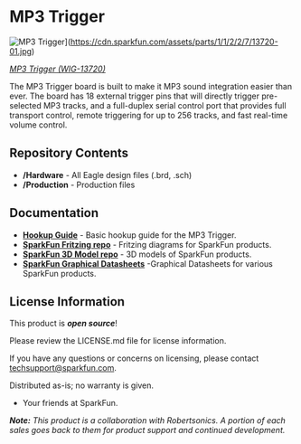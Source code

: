 MP3 Trigger
============

![MP3 Trigger](https://cdn.sparkfun.com/assets/parts/1/1/2/2/7/13720-01.jpg)](https://cdn.sparkfun.com/assets/parts/1/1/2/2/7/13720-01.jpg)

[*MP3 Trigger (WIG-13720)*](https://www.sparkfun.com/products/13720)

 The MP3 Trigger board is built to make it MP3 sound integration easier than ever. 
 The board has 18 external trigger pins that will directly trigger pre-selected MP3 tracks, and a full-duplex serial control port that provides full transport control, remote triggering for up to 256 tracks, and fast real-time volume control. 
 
Repository Contents
-------------------
* **/Hardware** - All Eagle design files (.brd, .sch)
* **/Production** - Production files

Documentation
--------------
* **[Hookup Guide](https://learn.sparkfun.com/tutorials/mp3-trigger-hookup-guide-v24)** - Basic hookup guide for the MP3 Trigger.
* **[SparkFun Fritzing repo](https://github.com/sparkfun/Fritzing_Parts)** - Fritzing diagrams for SparkFun products.
* **[SparkFun 3D Model repo](https://github.com/sparkfun/3D_Models)** - 3D models of SparkFun products. 
* **[SparkFun Graphical Datasheets](https://github.com/sparkfun/Graphical_Datasheets)** -Graphical Datasheets for various SparkFun products.

License Information
-------------------

This product is _**open source**_! 

Please review the LICENSE.md file for license information. 

If you have any questions or concerns on licensing, please contact techsupport@sparkfun.com.

Distributed as-is; no warranty is given.

- Your friends at SparkFun.

_**Note:** This product is a collaboration with Robertsonics. A portion of each sales goes back to them for product support and continued development._
